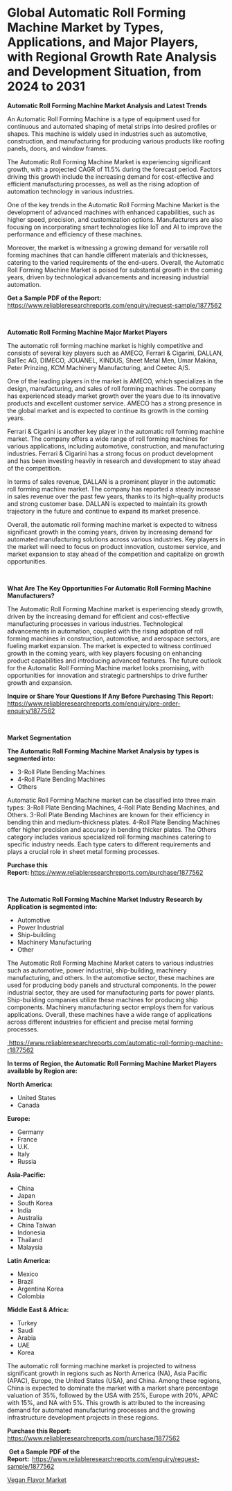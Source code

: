 <p><h1>Global Automatic Roll Forming Machine Market by Types, Applications, and Major Players, with Regional Growth Rate Analysis and Development Situation, from 2024 to 2031</h1></p><p><strong>Automatic Roll Forming Machine Market Analysis and Latest Trends</strong></p>
<p><p>An Automatic Roll Forming Machine is a type of equipment used for continuous and automated shaping of metal strips into desired profiles or shapes. This machine is widely used in industries such as automotive, construction, and manufacturing for producing various products like roofing panels, doors, and window frames.</p><p>The Automatic Roll Forming Machine Market is experiencing significant growth, with a projected CAGR of 11.5% during the forecast period. Factors driving this growth include the increasing demand for cost-effective and efficient manufacturing processes, as well as the rising adoption of automation technology in various industries.</p><p>One of the key trends in the Automatic Roll Forming Machine Market is the development of advanced machines with enhanced capabilities, such as higher speed, precision, and customization options. Manufacturers are also focusing on incorporating smart technologies like IoT and AI to improve the performance and efficiency of these machines.</p><p>Moreover, the market is witnessing a growing demand for versatile roll forming machines that can handle different materials and thicknesses, catering to the varied requirements of the end-users. Overall, the Automatic Roll Forming Machine Market is poised for substantial growth in the coming years, driven by technological advancements and increasing industrial automation.</p></p>
<p><strong>Get a Sample PDF of the Report:&nbsp;</strong> <a href="https://www.reliableresearchreports.com/enquiry/request-sample/1877562">https://www.reliableresearchreports.com/enquiry/request-sample/1877562</a></p>
<p>&nbsp;</p>
<p><strong>Automatic Roll Forming Machine Major Market Players</strong></p>
<p><p>The automatic roll forming machine market is highly competitive and consists of several key players such as AMECO, Ferrari & Cigarini, DALLAN, BalTec AG, DIMECO, JOUANEL, KINDUS, Sheet Metal Men, Umar Makina, Peter Prinzing, KCM Machinery Manufacturing, and Ceetec A/S. </p><p>One of the leading players in the market is AMECO, which specializes in the design, manufacturing, and sales of roll forming machines. The company has experienced steady market growth over the years due to its innovative products and excellent customer service. AMECO has a strong presence in the global market and is expected to continue its growth in the coming years.</p><p>Ferrari & Cigarini is another key player in the automatic roll forming machine market. The company offers a wide range of roll forming machines for various applications, including automotive, construction, and manufacturing industries. Ferrari & Cigarini has a strong focus on product development and has been investing heavily in research and development to stay ahead of the competition.</p><p>In terms of sales revenue, DALLAN is a prominent player in the automatic roll forming machine market. The company has reported a steady increase in sales revenue over the past few years, thanks to its high-quality products and strong customer base. DALLAN is expected to maintain its growth trajectory in the future and continue to expand its market presence.</p><p>Overall, the automatic roll forming machine market is expected to witness significant growth in the coming years, driven by increasing demand for automated manufacturing solutions across various industries. Key players in the market will need to focus on product innovation, customer service, and market expansion to stay ahead of the competition and capitalize on growth opportunities.</p></p>
<p>&nbsp;</p>
<p><strong>What Are The Key Opportunities For Automatic Roll Forming Machine Manufacturers?</strong></p>
<p><p>The Automatic Roll Forming Machine market is experiencing steady growth, driven by the increasing demand for efficient and cost-effective manufacturing processes in various industries. Technological advancements in automation, coupled with the rising adoption of roll forming machines in construction, automotive, and aerospace sectors, are fueling market expansion. The market is expected to witness continued growth in the coming years, with key players focusing on enhancing product capabilities and introducing advanced features. The future outlook for the Automatic Roll Forming Machine market looks promising, with opportunities for innovation and strategic partnerships to drive further growth and expansion.</p></p>
<p><strong>Inquire or Share Your Questions If Any Before Purchasing This Report:</strong> <a href="https://www.reliableresearchreports.com/enquiry/pre-order-enquiry/1877562">https://www.reliableresearchreports.com/enquiry/pre-order-enquiry/1877562</a></p>
<p>&nbsp;</p>
<p><strong>Market Segmentation</strong></p>
<p><strong>The Automatic Roll Forming Machine Market Analysis by types is segmented into:</strong></p>
<p><ul><li>3-Roll Plate Bending Machines</li><li>4-Roll Plate Bending Machines</li><li>Others</li></ul></p>
<p><p>Automatic Roll Forming Machine market can be classified into three main types: 3-Roll Plate Bending Machines, 4-Roll Plate Bending Machines, and Others. 3-Roll Plate Bending Machines are known for their efficiency in bending thin and medium-thickness plates. 4-Roll Plate Bending Machines offer higher precision and accuracy in bending thicker plates. The Others category includes various specialized roll forming machines catering to specific industry needs. Each type caters to different requirements and plays a crucial role in sheet metal forming processes.</p></p>
<p><strong>Purchase this Report:&nbsp;</strong><a href="https://www.reliableresearchreports.com/purchase/1877562">https://www.reliableresearchreports.com/purchase/1877562</a></p>
<p>&nbsp;</p>
<p><strong>The Automatic Roll Forming Machine Market Industry Research by Application is segmented into:</strong></p>
<p><ul><li>Automotive</li><li>Power Industrial</li><li>Ship-building</li><li>Machinery Manufacturing</li><li>Other</li></ul></p>
<p><p>The Automatic Roll Forming Machine Market caters to various industries such as automotive, power industrial, ship-building, machinery manufacturing, and others. In the automotive sector, these machines are used for producing body panels and structural components. In the power industrial sector, they are used for manufacturing parts for power plants. Ship-building companies utilize these machines for producing ship components. Machinery manufacturing sector employs them for various applications. Overall, these machines have a wide range of applications across different industries for efficient and precise metal forming processes.</p></p>
<p><a href="https://www.reliableresearchreports.com/automatic-roll-forming-machine-r1877562">&nbsp;https://www.reliableresearchreports.com/automatic-roll-forming-machine-r1877562</a></p>
<p><strong>In terms of Region, the Automatic Roll Forming Machine Market Players available by Region are:</strong></p>
<p>
    <p> <strong> North America: </strong>
        <ul>
            <li>United States</li>
            <li>Canada</li>
        </ul>
        </p> 
    <p> <strong> Europe: </strong>
        <ul>
            <li>Germany</li>
            <li>France</li>
            <li>U.K.</li>
            <li>Italy</li>
            <li>Russia</li>
        </ul>
        </p> 
    <p> <strong> Asia-Pacific: </strong>
        <ul>
            <li>China</li>
            <li>Japan</li>
            <li>South Korea</li>
            <li>India</li>
            <li>Australia</li>
            <li>China Taiwan</li>
            <li>Indonesia</li>
            <li>Thailand</li>
            <li>Malaysia</li>
        </ul>
        </p> 
    <p> <strong> Latin America: </strong>
        <ul>
            <li>Mexico</li>
            <li>Brazil</li>
            <li>Argentina Korea</li>
            <li>Colombia</li>
        </ul>
        </p> 
    <p> <strong> Middle East & Africa: </strong>
        <ul>
            <li>Turkey</li>
            <li>Saudi</li>
            <li>Arabia</li>
            <li>UAE</li>
            <li>Korea</li>
        </ul>
    </p>
    </p>
<p><p>The automatic roll forming machine market is projected to witness significant growth in regions such as North America (NA), Asia Pacific (APAC), Europe, the United States (USA), and China. Among these regions, China is expected to dominate the market with a market share percentage valuation of 35%, followed by the USA with 25%, Europe with 20%, APAC with 15%, and NA with 5%. This growth is attributed to the increasing demand for automated manufacturing processes and the growing infrastructure development projects in these regions.</p></p>
<p><strong>Purchase this Report: </strong><a href="https://www.reliableresearchreports.com/purchase/1877562">https://www.reliableresearchreports.com/purchase/1877562</a></p>
<p>&nbsp;<strong>Get a Sample PDF of the Report:&nbsp;&nbsp;</strong><a href="https://www.reliableresearchreports.com/enquiry/request-sample/1877562">https://www.reliableresearchreports.com/enquiry/request-sample/1877562</a></p>
<p><strong></strong></p>
<p><p><a href="https://github.com/daveutchsj/Market-Research-Report-List-1/blob/main/vegan-flavor-market.md">Vegan Flavor Market</a></p></p>